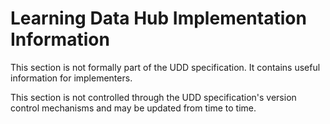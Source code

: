 # Learning Data Hub Implementation Information
This section is not formally part of the UDD specification. It contains useful information for implementers.

This section is not controlled through the UDD specification's version control mechanisms and may be updated from time to time.